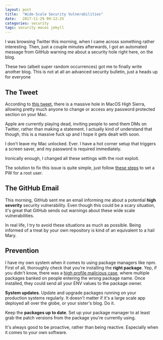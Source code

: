 ```yaml
---
layout: post
title:  "Wide-Scale Security Vulnerabilities"
date:   2017-11-29 09:12:25
categories: security
tags: security macos jekyll
---
```

I was browsing Twitter this morning, when I came across something rather interesting. Then, just a couple minutes afterwards, I got an automated message from GitHub warning me about a security hole right here, on the blog.

These two (albeit super random occurrences) got me to finally write another blog. This is not at all an advanced security bulletin, just a heads up for everyone

## The Tweet
According to [this tweet](https://twitter.com/lemiorhan/status/935578694541770752), there is a massive hole in MacOS High Sierra, allowing pretty much anyone to change or access any password protected section on your Mac.

Apple are currently playing dead, inviting people to send them DMs on Twitter, rather than making a statement. I actually kind of understand that though, this is a massive fuck up and I hope it gets dealt with soon.

I don't leave my Mac unlocked. Ever. I have a hot corner setup that triggers a screen saver, and my password is required immediately.

Ironically enough, I changed all these settings with the root exploit.

The solution to fix this issue is quite simple, just follow [these steps](https://t.co/LqNVwVvxEb) to set a PW for a root user.

## The GitHub Email

This morning, GitHub sent me an email informing me about a potential **high severity** security vulnerability. Even though this could be a scary situation, it's great that GitHub sends out warnings about these wide scale vulnerabilities.

In real life, I try to avoid these situations as much as possible. Being informed of a treat by your own repository is kind of an equivalent to a hail Mary.

## Prevention

I have my own system when it comes to using package managers like npm. First of all, thoroughly check that you're installing the **right package**. Yep, if you didn't know, there was a [high profile malicious case](https://iamakulov.com/notes/npm-malicious-packages/), where multiple packages banked on people entering the wrong package name. Once installed, they could send all your ENV values to the package owner.

**System updates**. Update and upgrade packages running on your production systems regularly. It doesn't matter if it's a large scale app deployed all over the globe, or your sister's blog. Do it.

Keep the **packages up to date**. Set up your package manager to at least grab the patch versions from the package you're currently using.

It's always good to be proactive, rather than being reactive. Especially when it comes to your own software.

